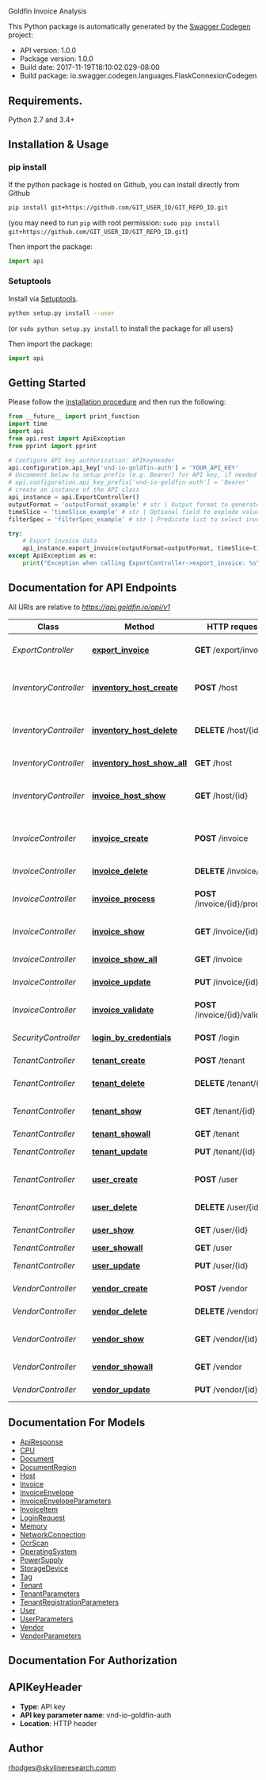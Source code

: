 # 
Goldfin Invoice Analysis

This Python package is automatically generated by the [Swagger Codegen](https://github.com/swagger-api/swagger-codegen) project:

- API version: 1.0.0
- Package version: 1.0.0
- Build date: 2017-11-19T18:10:02.029-08:00
- Build package: io.swagger.codegen.languages.FlaskConnexionCodegen

## Requirements.

Python 2.7 and 3.4+

## Installation & Usage
### pip install

If the python package is hosted on Github, you can install directly from Github

```sh
pip install git+https://github.com/GIT_USER_ID/GIT_REPO_ID.git
```
(you may need to run `pip` with root permission: `sudo pip install git+https://github.com/GIT_USER_ID/GIT_REPO_ID.git`)

Then import the package:
```python
import api 
```

### Setuptools

Install via [Setuptools](http://pypi.python.org/pypi/setuptools).

```sh
python setup.py install --user
```
(or `sudo python setup.py install` to install the package for all users)

Then import the package:
```python
import api
```

## Getting Started

Please follow the [installation procedure](#installation--usage) and then run the following:

```python
from __future__ import print_function
import time
import api
from api.rest import ApiException
from pprint import pprint

# Configure API key authorization: APIKeyHeader
api.configuration.api_key['vnd-io-goldfin-auth'] = 'YOUR_API_KEY'
# Uncomment below to setup prefix (e.g. Bearer) for API key, if needed
# api.configuration.api_key_prefix['vnd-io-goldfin-auth'] = 'Bearer'
# create an instance of the API class
api_instance = api.ExportController()
outputFormat = 'outputFormat_example' # str | Output format to generate.  CSV is the only currently allowed value. (optional)
timeSlice = 'timeSlice_example' # str | Optional field to explode values out by a time unit.  Allowed values are DAY, HOUR, MINUTE (optional)
filterSpec = 'filterSpec_example' # str | Predicate list to select invoices. (optional)

try:
    # Export invoice data
    api_instance.export_invoice(outputFormat=outputFormat, timeSlice=timeSlice, filterSpec=filterSpec)
except ApiException as e:
    print("Exception when calling ExportController->export_invoice: %s\n" % e)

```

## Documentation for API Endpoints

All URIs are relative to *https://api.goldfin.io/api/v1*

Class | Method | HTTP request | Description
------------ | ------------- | ------------- | -------------
*ExportController* | [**export_invoice**](ExportController.md#export_invoice) | **GET** /export/invoice | Export invoice data
*InventoryController* | [**inventory_host_create**](InventoryController.md#inventory_host_create) | **POST** /host | Create a new host inventory entry
*InventoryController* | [**inventory_host_delete**](InventoryController.md#inventory_host_delete) | **DELETE** /host/{id} | Delete a host inventory record
*InventoryController* | [**inventory_host_show_all**](InventoryController.md#inventory_host_show_all) | **GET** /host | List host entries
*InventoryController* | [**invoice_host_show**](InventoryController.md#invoice_host_show) | **GET** /host/{id} | Show a single host inventory record
*InvoiceController* | [**invoice_create**](InvoiceController.md#invoice_create) | **POST** /invoice | Create a new invoice for logged in tenant
*InvoiceController* | [**invoice_delete**](InvoiceController.md#invoice_delete) | **DELETE** /invoice/{id} | Delete an invoice
*InvoiceController* | [**invoice_process**](InvoiceController.md#invoice_process) | **POST** /invoice/{id}/process | Start invoice processing
*InvoiceController* | [**invoice_show**](InvoiceController.md#invoice_show) | **GET** /invoice/{id} | Show a single invoice
*InvoiceController* | [**invoice_show_all**](InvoiceController.md#invoice_show_all) | **GET** /invoice | List invoices
*InvoiceController* | [**invoice_update**](InvoiceController.md#invoice_update) | **PUT** /invoice/{id} | Update an invoice
*InvoiceController* | [**invoice_validate**](InvoiceController.md#invoice_validate) | **POST** /invoice/{id}/validate | Start invoice validations
*SecurityController* | [**login_by_credentials**](SecurityController.md#login_by_credentials) | **POST** /login | Login to system
*TenantController* | [**tenant_create**](TenantController.md#tenant_create) | **POST** /tenant | Create a new tenant
*TenantController* | [**tenant_delete**](TenantController.md#tenant_delete) | **DELETE** /tenant/{id} | Delete a tenant
*TenantController* | [**tenant_show**](TenantController.md#tenant_show) | **GET** /tenant/{id} | Show a single tenant
*TenantController* | [**tenant_showall**](TenantController.md#tenant_showall) | **GET** /tenant | List tenants
*TenantController* | [**tenant_update**](TenantController.md#tenant_update) | **PUT** /tenant/{id} | Update a tenant
*TenantController* | [**user_create**](TenantController.md#user_create) | **POST** /user | Create a new user for a tenant
*TenantController* | [**user_delete**](TenantController.md#user_delete) | **DELETE** /user/{id} | Delete a user
*TenantController* | [**user_show**](TenantController.md#user_show) | **GET** /user/{id} | Show a single user
*TenantController* | [**user_showall**](TenantController.md#user_showall) | **GET** /user | List users
*TenantController* | [**user_update**](TenantController.md#user_update) | **PUT** /user/{id} | Update a user
*VendorController* | [**vendor_create**](VendorController.md#vendor_create) | **POST** /vendor | Create a new vendor
*VendorController* | [**vendor_delete**](VendorController.md#vendor_delete) | **DELETE** /vendor/{id} | Delete a vendor
*VendorController* | [**vendor_show**](VendorController.md#vendor_show) | **GET** /vendor/{id} | Show a single vendor
*VendorController* | [**vendor_showall**](VendorController.md#vendor_showall) | **GET** /vendor | List vendors
*VendorController* | [**vendor_update**](VendorController.md#vendor_update) | **PUT** /vendor/{id} | Update a vendor


## Documentation For Models

 - [ApiResponse](ApiResponse.md)
 - [CPU](CPU.md)
 - [Document](Document.md)
 - [DocumentRegion](DocumentRegion.md)
 - [Host](Host.md)
 - [Invoice](Invoice.md)
 - [InvoiceEnvelope](InvoiceEnvelope.md)
 - [InvoiceEnvelopeParameters](InvoiceEnvelopeParameters.md)
 - [InvoiceItem](InvoiceItem.md)
 - [LoginRequest](LoginRequest.md)
 - [Memory](Memory.md)
 - [NetworkConnection](NetworkConnection.md)
 - [OcrScan](OcrScan.md)
 - [OperatingSystem](OperatingSystem.md)
 - [PowerSupply](PowerSupply.md)
 - [StorageDevice](StorageDevice.md)
 - [Tag](Tag.md)
 - [Tenant](Tenant.md)
 - [TenantParameters](TenantParameters.md)
 - [TenantRegistrationParameters](TenantRegistrationParameters.md)
 - [User](User.md)
 - [UserParameters](UserParameters.md)
 - [Vendor](Vendor.md)
 - [VendorParameters](VendorParameters.md)


## Documentation For Authorization


## APIKeyHeader

- **Type**: API key
- **API key parameter name**: vnd-io-goldfin-auth
- **Location**: HTTP header


## Author

rhodges@skylineresearch.comm

